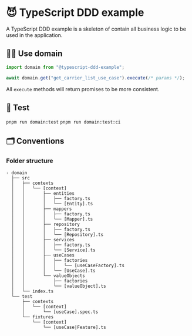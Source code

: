 # 😈 TypeScript DDD example

A TypeScript DDD example is a skeleton of contain all business logic to be used in the application.

## 👩‍💻 Use domain

```js
import domain from "@typescript-ddd-example";

await domain.get("get_carrier_list_use_case").execute(/* params */);
```

All `execute` methods will return promises to be more consistent.

## 🔬 Test

`pnpm run domain:test`
`pnpm run domain:test:ci`

## 🗂 Conventions

### Folder structure

```
- domain
  ├── src
  │   ├── contexts
  │   │   └── [context]
  │   │       ├── entities
  │   │       │   ├── factory.ts
  │   │       │   └── [Entity].ts
  │   │       ├── mappers
  │   │       │   ├── factory.ts
  │   │       │   └── [Mapper].ts
  │   │       ├── repository
  │   │       │   ├── factory.ts
  │   │       │   └── [Repository].ts
  │   │       ├── services
  │   │       │   ├── factory.ts
  │   │       │   └── [Service].ts
  │   │       ├── useCases
  │   │       │   ├── factories
  │   │       │   │   └── [useCaseFactory].ts
  │   │       │   └── [UseCase].ts
  │   │       └── valueObjects
  │   │           ├── factories
  │   │           └── [valueObject].ts
  │   └── index.ts
  └── test
      ├── contexts
      │   └── [context]
      │       └── [useCase].spec.ts
      └── fixtures
          └── [context]
              └── [useCase|Feature].ts
```
